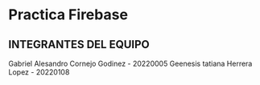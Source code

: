 ﻿# Practica Firebase


 ## INTEGRANTES DEL EQUIPO 
Gabriel Alesandro Cornejo Godinez - 20220005
Geenesis tatiana Herrera Lopez - 20220108
